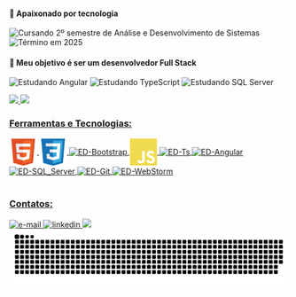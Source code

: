 #### 🔭 Apaixonado por tecnologia
<img src="https://img.shields.io/badge/Cursando-2º%20semestre%20de%20Análise%20e%20Desenvolvimento%20de%20Sistemas-FF1493?style=for-the-badge" alt="Cursando 2º semestre de Análise e Desenvolvimento de Sistemas"> <img src="https://img.shields.io/badge/Término-07/2025-6b088b?style=for-the-badge" alt="Término em 2025">
#### 🎯 Meu objetivo é ser um desenvolvedor Full Stack
<img src="https://img.shields.io/badge/-Estudando%20Angular-808080?style=for-the-badge&logo=angular&logoColor=red&color=aliceblue" alt="Estudando Angular"> <img src="https://img.shields.io/badge/-Estudando%20TypeScript-808080?style=for-the-badge&logo=typescript&logoColor=blue&color=aliceblue" alt="Estudando TypeScript"> <img src="https://img.shields.io/badge/-Estudando%20SQL%20Server-808080?style=for-the-badge&logo=microsoftsqlserver&logoColor=black&color=aliceblue" alt="Estudando SQL Server">


<div align="left">
  <a href="https://github.com/EdCarlos-Fernandes">
  <img height="160em" src="https://github-readme-stats.vercel.app/api?username=EdCarlos-Fernandes&show_icons=true&theme=dark#gh-dark-mode-only"/>
  <img height="160em" src="https://github-readme-stats.vercel.app/api/top-langs/?username=EdCarlos-Fernandes&layout=compact"/>
</div>

### Ferramentas e Tecnologias:
<div>
  <img align="center" alt="ED-HTML" width="50" src="https://raw.githubusercontent.com/devicons/devicon/master/icons/html5/html5-original.svg">
  <img align="center" alt="ED-CSS" width="50" src="https://raw.githubusercontent.com/devicons/devicon/master/icons/css3/css3-original.svg">
  <img align="center" alt="ED-Bootstrap" width="50" src="https://cdn.jsdelivr.net/gh/devicons/devicon/icons/bootstrap/bootstrap-original.svg">
  <img align="center" alt="ED-Js" width="50" src="https://raw.githubusercontent.com/devicons/devicon/master/icons/javascript/javascript-plain.svg">
  <img align="center" alt="ED-Ts" width="50" src="https://cdn.jsdelivr.net/gh/devicons/devicon/icons/typescript/typescript-original.svg">
  <img align="center" alt="ED-Angular" width="50" src="https://cdn.jsdelivr.net/gh/devicons/devicon/icons/angularjs/angularjs-original.svg" />
  <img align="center" alt="ED-SQL_Server" width="50" src="https://cdn.jsdelivr.net/gh/devicons/devicon/icons/microsoftsqlserver/microsoftsqlserver-plain-wordmark.svg" />
  <img align="center" alt="ED-Git" width="50" src="https://cdn.jsdelivr.net/gh/devicons/devicon/icons/git/git-original.svg" />
  <img align="center" alt="ED-WebStorm" width="50" src="https://cdn.jsdelivr.net/gh/devicons/devicon/icons/webstorm/webstorm-original.svg" />
</div>

<br />

### Contatos:
<div> 
  <a href = "https://mail.google.com/mail/?view=cm&fs=1&to=edcarlosfernandes017@gmail.com" target="_blank">
    <img src="https://img.shields.io/badge/-Gmail-%23333?style=for-the-badge&logo=gmail&logoColor=white" alt="e-mail">
  </a>
  <a href="https://www.linkedin.com/in/edcarlos-fernandes" target="_blank">
    <img src="https://img.shields.io/badge/-LinkedIn-%230077B5?style=for-the-badge&logo=linkedin&logoColor=white" alt="linkedin">
  </a>
 <a href="https://api.whatsapp.com/send?phone=5511910276204" target="_blank">
   <img src="https://img.shields.io/badge/WhatsApp-25D366?style=for-the-badge&logo=whatsapp&logoColor=white" target="_blank">
 </a>
  
  <img src="https://github.com/EdCarlos-Fernandes/EdCarlos-Fernandes/blob/main/github-contribution-grid-snake.svg" alt="joguinho snake">
</div>
